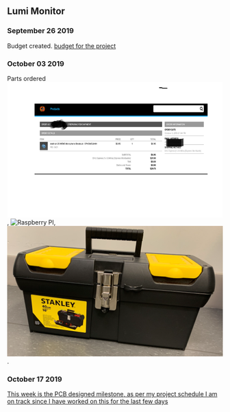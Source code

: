 Lumi Monitor
------------

### September 26 2019
Budget created.
[budget for the project](https://github.com/Abdirashid-Yusuf/Lumi-monitor/blob/master/Documentation/Abdirashid's%20Budget.pdf)
### October 03 2019
Parts ordered
![proof of sensor order](https://github.com/Abdirashid-Yusuf/Lumi-monitor/blob/master/Images/proofPic.png), 
![Raspberry PI](https://github.com/Abdirashid-Yusuf/Lumi-monitor/blob/master/Images/RaspberPI.HEIC),
![Parts kit](https://github.com/Abdirashid-Yusuf/Lumi-monitor/blob/master/Images/Parts%20kit.png).
### October 17 2019
[This week is the PCB designed milestone, as per my project schedule I am on track since I have worked on this for the last few days]()
